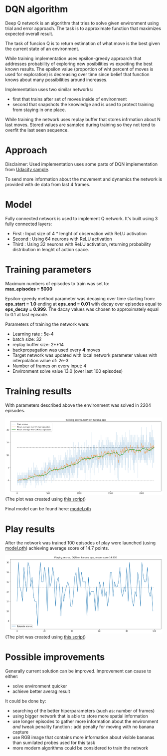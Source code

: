 # DQN algorithm
Deep Q network is an algorithm that tries to solve given environment using trial and error approach. The task is to approximate function that maximizes expected overall result.

The task of funcion Q is to return estimation of what move is the best given the current state of an environment.

While training implementation uses epsilon-greedy approarch that addresses probability of exploring new posibilities vs expoiting the best known results. The epsilon value (proportion of wht percent of moves is used for exploration) is decreasing over time since belief that function knows about many possibilities around increases.

Implementation uses two similar networks: 
* first that trains after set of moves inside of environment
* second that snapshots the knowledge and is used to protect training from staying in one place.

While training the network uses replay buffer that stores infrmation about N last moves. Stored values are sampled during training so they not tend to overfit the last seen sequence.

# Approach
Disclaimer: Used implementation uses some parts of DQN implementation from [Udacity sample](https://github.com/udacity/deep-reinforcement-learning/tree/master/dqn).

To send more information about the movement and dynamics the network is provided with de data from last 4 frames. 

# Model
Fully connected network is used to implement Q network. It's built using 3 fully connected layers:
* First : Input size of 4 * lenght of observation with ReLU activation
* Second : Using 64 neurons with ReLU activation
* Third : Using 32 neurons with ReLU activation, returning probability distribution in lenght of action space.


# Training parameters
Maximum numbers of episodes to train was set to:  
**max_episodes = 5000**

Epsilon-greedy method parameter was decaying over time starting from:
**eps_start = 1.0** ending at  **eps_end = 0.01** with decay over episodes equal to **eps_decay = 0.999**. The dacay values was chosen to approximately equal to 0.1 at last episode.


Parameters of training the network were:  
* Learning rate : 5e-4
* batch size: 32
* replay buffer size: 2**14
* backpropagation was used every **4** moves
* Target network was updated with local network parameter values with interpolation value of: 2e-3
* Number of frames on every input: 4
* Environment solve value 13.0 (over last 100 episodes)

# Training results
With parameters described above the environment was solved in 2204 episodes.  


![Play score results](./assets/train_DQN.png)  
(The plot was created using [this script](./report_preparation.ipynb))

Final model can be found here: [model.pth](model.pth)

# Play results
After the network was trained 100 episodes of play were launched (using [model.pth](model.pth)) achieving average score of 14.7 points.  

![Play score results](./assets/play_DQN.png)  
(The plot was created using [this script](./report_preparation.ipynb))

# Possible improvements
Generally current solution can be improved. Improvement can cause to either:
* solve environment quicker
* achieve better averag result

It could be done by:
* searching of the better hiperparameters (such as: number of frames)
* using bigger network that is able to store more spatial information
* use longer episodes to gather more information about the environment
*and* tweak penality function : add penalty for moving with no banana capture
* use RGB image that contains more information about visible bananas than sumilated probes used for this task
* more modern algorithms could be considered to train the network